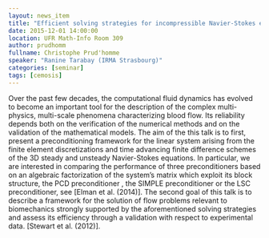 ```yaml
---
layout: news_item
title: "Efficient solving strategies for incompressible Navier-Stokes equations for large scale simulations using the open source software Feel++"
date: 2015-12-01 14:00:00
location: UFR Math-Info Room 309
author: prudhomm
fullname: Christophe Prud'homme
speaker: "Ranine Tarabay (IRMA Strasbourg)"
categories: [seminar]
tags: [cemosis]
---
```



Over the past few decades, the computational fluid dynamics has evolved to become an important tool for the description of the complex multi-physics, multi-scale phenomena characterizing blood flow. Its reliability depends both on the verification of the numerical methods and on the validation of the mathematical models. The aim of the this talk is to first, present a preconditioning framework for the linear system arising from the finite element discretizations and time advancing finite difference schemes of the 3D steady and unsteady Navier-Stokes equations. In particular, we are interested in comparing the performance of three preconditioners based on an algebraic factorization of the system’s matrix which exploit its block structure, the PCD preconditioner , the SIMPLE preconditioner or the LSC preconditioner, see [Elman et al. (2014)]. The second goal of this talk is to describe a framework for the solution of flow problems relevant to biomechanics strongly supported by the aforementioned solving strategies and assess its efficiency through a validation with respect to experimental data. [Stewart et al. (2012)].

